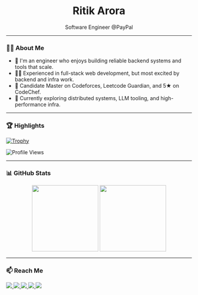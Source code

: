 <h1 align="center">Ritik Arora</h1>
<p align="center">
  Software Engineer @PayPal 
</p>

---

### 👨‍💻 About Me

- 🚀 I'm an engineer who enjoys building reliable backend systems and tools that scale.
- 👨‍💻 Experienced in full-stack web development, but most excited by backend and infra work.
- 🧠 Candidate Master on Codeforces, Leetcode Guardian, and 5★ on CodeChef.
- 🌱 Currently exploring distributed systems, LLM tooling, and high-performance infra.

---

### 🏆 Highlights

[![Trophy](https://github-profile-trophy.vercel.app/?username=ritikarora108&theme=gruvbox&margin-w=15&row=1)](https://github.com/ryo-ma/github-profile-trophy)

![Profile Views](https://komarev.com/ghpvc/?username=ritikarora108a&label=Profile+Views)

---

### 📊 GitHub Stats

<div align="center">
  <img height="180em" src="https://github-readme-stats.vercel.app/api?username=ritikarora108&show_icons=true&theme=dark&hide_border=true" />
  <img height="180em" src="https://github-readme-stats.vercel.app/api/top-langs/?username=ritikarora108&layout=compact&theme=dark&hide_border=true" />
</div>

---

### 📫 Reach Me

<p align="left">
  <a href="https://linkedin.com/in/ritikarora108" target="_blank">
    <img src="https://img.shields.io/badge/LinkedIn-%230077B5.svg?style=for-the-badge&logo=linkedin&logoColor=white" />
  </a>
  <a href="https://twitter.com/aroravie" target="_blank">
    <img src="https://img.shields.io/badge/Twitter-%231DA1F2.svg?style=for-the-badge&logo=twitter&logoColor=white" />
  </a>
  <a href="https://codeforces.com/profile/ritik108" target="_blank">
    <img src="https://img.shields.io/badge/Codeforces-1F8ACB?style=for-the-badge&logo=codeforces&logoColor=white" />
  </a>
  <a href="https://www.leetcode.com/ritik108" target="_blank">
    <img src="https://img.shields.io/badge/LeetCode-%23FFA116.svg?style=for-the-badge&logo=leetcode&logoColor=black" />
  </a>
  <a href="https://www.codechef.com/users/ritik108" target="_blank">
    <img src="https://img.shields.io/badge/CodeChef-5B4638.svg?style=for-the-badge&logo=codechef&logoColor=white" />
  </a>
</p>
